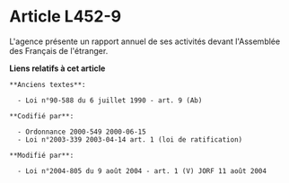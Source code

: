 # Article L452-9

L'agence présente un rapport annuel de ses activités devant l'Assemblée des Français de l'étranger.

**Liens relatifs à cet article**

	**Anciens textes**:

	  - Loi n°90-588 du 6 juillet 1990 - art. 9 (Ab)

	**Codifié par**:

	  - Ordonnance 2000-549 2000-06-15
	  - Loi n°2003-339 2003-04-14 art. 1 (loi de ratification)

	**Modifié par**:

	  - Loi n°2004-805 du 9 août 2004 - art. 1 (V) JORF 11 août 2004
